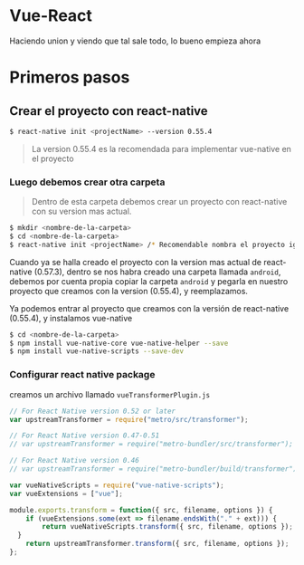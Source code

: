# Vue-React
Haciendo union y viendo que tal sale todo, lo bueno empieza ahora

# Primeros pasos

## Crear el proyecto con react-native
```sh
$ react-native init <projectName> --version 0.55.4
```
> La version 0.55.4 es la recomendada para implementar vue-native en el proyecto

### Luego debemos crear otra carpeta
>  Dentro de esta carpeta debemos crear un proyecto con react-native con su version mas actual.
```sh
$ mkdir <nombre-de-la-carpeta>
$ cd <nombre-de-la-carpeta>
$ react-native init <projectName> /* Recomendable nombra el proyecto igual que el proyecto con la version(0.55.4)
```

Cuando ya se halla creado el proyecto con la version mas actual de react-native (0.57.3), dentro se nos habra creado una carpeta llamada `android`, debemos por cuenta propia copiar la carpeta  `android` y pegarla en nuestro proyecto que creamos con la version (0.55.4), y reemplazamos.

Ya podemos entrar al proyecto que creamos con la versión de react-native (0.55.4), y instalamos vue-native
```sh
$ cd <nombre-de-la-carpeta>
$ npm install vue-native-core vue-native-helper --save
$ npm install vue-native-scripts --save-dev
```
### Configurar react native package
creamos un archivo llamado `vueTransformerPlugin.js`
```javascript
// For React Native version 0.52 or later
var upstreamTransformer = require("metro/src/transformer");

// For React Native version 0.47-0.51
// var upstreamTransformer = require("metro-bundler/src/transformer");

// For React Native version 0.46
// var upstreamTransformer = require("metro-bundler/build/transformer");

var vueNativeScripts = require("vue-native-scripts");
var vueExtensions = ["vue"];

module.exports.transform = function({ src, filename, options }) {
	if (vueExtensions.some(ext => filename.endsWith("." + ext))) {
		return vueNativeScripts.transform({ src, filename, options });
  }
	return upstreamTransformer.transform({ src, filename, options });
};

```